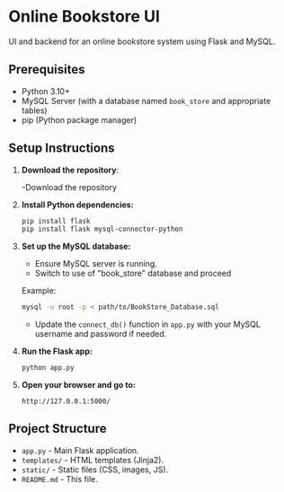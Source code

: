 # Online Bookstore UI

UI and backend for an online bookstore system using Flask and MySQL.

    
## Prerequisites

- Python 3.10+
- MySQL Server (with a database named `book_store` and appropriate tables)
- pip (Python package manager)

## Setup Instructions

1. **Download the repository**:

   -Download the repository 

2. **Install Python dependencies:**

   ```sh
   pip install flask
   pip install flask mysql-connector-python
   ```

3. **Set up the MySQL database:**

   - Ensure MySQL server is running.
   - Switch to use of "book_store" database and proceed

   Example:
   ```sh
   mysql -u root -p < path/to/BookStore_Database.sql
   ```

   - Update the `connect_db()` function in `app.py` with your MySQL username and password if needed.

4. **Run the Flask app:**

   ```sh
   python app.py
   ```

5. **Open your browser and go to:**

   ```
   http://127.0.0.1:5000/
   ```

## Project Structure

- `app.py` - Main Flask application.
- `templates/` - HTML templates (Jinja2).
- `static/` - Static files (CSS, images, JS).
- `README.md` - This file.
